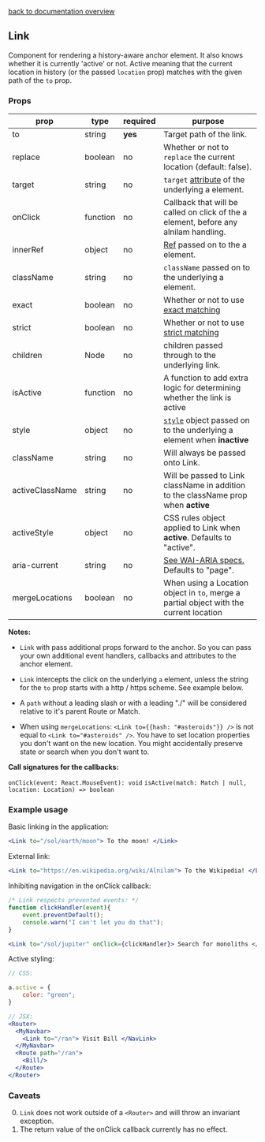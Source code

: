[back to documentation overview](../readme.md)

## Link

Component for rendering a history-aware anchor element. It also knows whether it is currently 'active' or not. Active meaning that the current location in history (or the passed ```location``` prop) matches with the given path of the ```to``` prop.

### Props

| prop            | type     | required | purpose
|-----------------|----------|----------|---------
| to              | string   | **yes**  | Target path of the link.
| replace         | boolean  | no       | Whether or not to ```replace``` the current location (default: false).
| target          | string   | no       | ```target``` [attribute](https://developer.mozilla.org/en-US/docs/Web/HTML/Element/a#Attributes) of the underlying a element.
| onClick         | function | no       | Callback that will be called on click of the a element, before any alnilam handling.
| innerRef        | object   | no       | [Ref](https://reactjs.org/docs/refs-and-the-dom.html) passed on to the a element.
| className       | string   | no       | ```className``` passed on to the underlying a element.
| exact           | boolean  | no       | Whether or not to use [exact matching](../recipes/matching_options.md#exact)
| strict          | boolean  | no       | Whether or not to use [strict matching](../recipes/matching_options.md#strict)
| children        | Node     | no       | children passed through to the underlying link.
| isActive        | function | no       | A function to add extra logic for determining whether the link is active
| style           | object   | no       | [```style```](https://reactjs.org/docs/dom-elements.html#style) object passed on to the underlying a element when **inactive**
| className       | string   | no       | Will always be passed onto Link.
| activeClassName | string   | no       | Will be passed to Link className in addition to the className prop when **active**
| activeStyle     | object   | no       | CSS rules object applied to Link when **active**. Defaults to "active".
| aria-current    | string   | no       | [See WAI-ARIA specs.](https://www.w3.org/TR/wai-aria-1.1/#aria-current) Defaults to "page".
| mergeLocations  | boolean  | no       | When using a Location object in `to`, merge a partial object with the current location

**Notes:**

* ```Link``` with pass additional props forward to the anchor. So you can pass your own additional event handlers, callbacks and attributes to the anchor element.

* ```Link``` intercepts the click on the underlying ```a``` element, unless the string for the ```to``` prop starts with a http / https scheme. See example below.

* A ```path``` without a leading slash or with a leading "./" will be considered relative to it's parent Route or Match.

* When using `mergeLocations`: ```<Link to={{hash: "#asteroids"}} />``` is not equal to ```<Link to="#asteroids" />```. You have to set location properties you don't want on the new location. You might accidentally preserve state or search when you don't want to.

**Call signatures for the callbacks:**

```onClick(event: React.MouseEvent): void```
```isActive(match: Match | null, location: Location) => boolean```

### Example usage

Basic linking in the application:

```jsx
<Link to="/sol/earth/moon"> To the moon! </Link>
```

External link:

```jsx
<Link to="https://en.wikipedia.org/wiki/Alnilam"> To the Wikipedia! </Link>
```

Inhibiting navigation in the onClick callback:

```jsx
/* Link respects prevented events: */
function clickHandler(event){
	event.preventDefault();
	console.warn("I can't let you do that");
}

<Link to="/sol/jupiter" onClick={clickHandler}> Search for monoliths </Link>
```

Active styling:

```jsx
// CSS:

a.active = {
	color: "green";
}

// JSX:
<Router>
  <MyNavbar>
    <Link to="/ran"> Visit Bill </NavLink>
  </MyNavbar>
  <Route path="/ran">
    <Bill/>
  </Route>
</Router>
```

### Caveats

0. ```Link``` does not work outside of a ```<Router>``` and will throw an invariant exception.
1. The return value of the onClick callback currently has no effect.